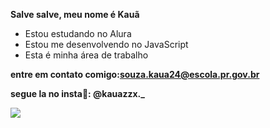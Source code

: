 **Salve salve, meu nome é Kauã**

- Estou estudando no Alura
- Estou me desenvolvendo no JavaScript
- Esta é minha área de trabalho

**entre em contato comigo:souza.kaua24@escola.pr.gov.br** 

**segue la no insta🎰: @kauazzx._**

![](https://tenor.com/pt-BR/view/walk-march-guns-rifles-gif-17434135)
